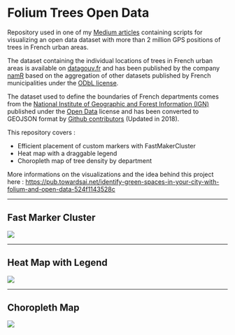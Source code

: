 # Folium Trees Open Data

Repository used in one of my [Medium articles](https://medium.com/towards-artificial-intelligence/identify-green-spaces-in-your-city-with-folium-and-open-data-524f1143528c) containing scripts for visualizing an open data dataset with more than 2 million GPS positions of trees in French urban areas.

The dataset containing the individual locations of trees in French urban areas is available on [datagouv.fr](https://www.data.gouv.fr/fr/datasets/arbres-en-open-data-en-france-par-namr/#resources-panel) and has been published by the company [namR](https://www.data.gouv.fr/fr/organizations/namr/) based on the aggregation of other datasets published by French municipalities under the [ODbL license](https://opendatacommons.org/licenses/odbl/summary/).

The dataset used to define the boundaries of French departments comes from the [National Institute of Geographic and Forest Information (IGN)](https://geoservices.ign.fr/adminexpress) published under the [Open Data](https://www.etalab.gouv.fr/licence-ouverte-open-licence/) license and has been converted to GEOJSON format by [Github contributors](https://github.com/gregoiredavid/france-geojson) (Updated in 2018).

This repository covers : 
- Efficient placement of custom markers with FastMakerCluster
- Heat map with a draggable legend
- Choropleth map of tree density by department

More informations on the visualizations and the idea behind this project here : https://pub.towardsai.net/identify-green-spaces-in-your-city-with-folium-and-open-data-524f1143528c

---
## Fast Marker Cluster
<img src="viz/markers.gif"/>

---
## Heat Map with Legend
<img src="viz/heatmap.gif"/>

---
## Choropleth Map
<img src="viz/choropleth.gif"/>

